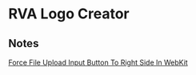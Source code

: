 # RVA Logo Creator

## Notes  
[Force File Upload Input Button To Right Side In WebKit](https://css-tricks.com/snippets/css/force-file-upload-input-button-to-right-side-in-webkit/)  

